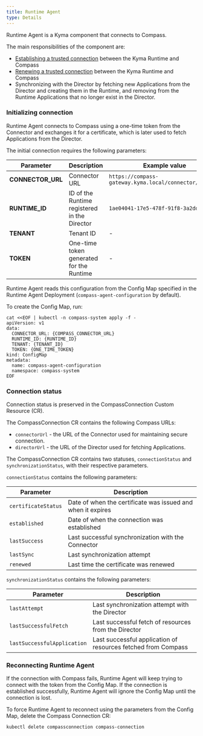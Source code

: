 ```yaml
---
title: Runtime Agent
type: Details
---
```


Runtime Agent is a Kyma component that connects to Compass. 

The main responsibilities of the component are:
- [Establishing a trusted connection](08-07-establish-secure-connection-with-compass.md) between the Kyma Runtime and Compass
- [Renewing a trusted connection](08-08-maintain-secure-connection-with-compass.md) between the Kyma Runtime and Compass
- Synchronizing with the Director by fetching new Applications from the Director and creating them in the Runtime, and removing from the Runtime Applications that no longer exist in the Director.

### Initializing connection 

Runtime Agent connects to Compass using a one-time token from the Connector and exchanges it for a certificate, which is later used to fetch Applications from the Director. 

The initial connection requires the following parameters:

| **Parameter** | **Description** | **Example value** |
|---------------|-----------------|-------------------|
| **CONNECTOR_URL** | Connector URL | `https://compass-gateway.kyma.local/connector/graphql` |
| **RUNTIME_ID** | ID of the Runtime registered in the Director | `1ae04041-17e5-478f-91f8-3a2ddc7700de` |
| **TENANT** | Tenant ID  | - |
| **TOKEN** | One-time token generated for the Runtime | - |

Runtime Agent reads this configuration from the Config Map specified in the Runtime Agent Deployment (`compass-agent-configuration` by default).

To create the Config Map, run:
```
cat <<EOF | kubectl -n compass-system apply -f -
apiVersion: v1
data:
  CONNECTOR_URL: {COMPASS_CONNECTOR_URL}
  RUNTIME_ID: {RUNTIME_ID}
  TENANT: {TENANT_ID}
  TOKEN: {ONE_TIME_TOKEN}
kind: ConfigMap
metadata:
  name: compass-agent-configuration
  namespace: compass-system
EOF
```

### Connection status

Connection status is preserved in the CompassConnection Custom Resource (CR).


The CompassConnection CR contains the following Compass URLs:
- `connectorUrl` - the URL of the Connector used for maintaining secure connection.
- `directorUrl` - the URL of the Director used for fetching Applications.


The CompassConnection CR contains two statuses, `connectionStatus` and `synchronizationStatus`, with their respective parameters.
 
 
 `connectionStatus` contains the following parameters:

| **Parameter**         | **Description**                                           |
|-----------------------|-----------------------------------------------------------|
| `certificateStatus`   | Date of when the certificate was issued and when it expires |
| `established`         | Date of when the connection was established               |
| `lastSuccess`         | Last successful synchronization with the Connector        |
| `lastSync`            | Last synchronization attempt                              |
| `renewed`             | Last time the certificate was renewed                     |


 `synchronizationStatus` contains the following parameters:

| **Parameter**         | **Description**                                           |
|-----------------------|-----------------------------------------------------------|
| `lastAttempt`         | Last synchronization attempt with the Director            |
| `lastSuccessfulFetch` | Last successful fetch of resources from the Director      |
| `lastSuccessfulApplication` | Last successful application of resources fetched from Compass |


### Reconnecting Runtime Agent

If the connection with Compass fails, Runtime Agent will keep trying to connect with the token from the Config Map. If the connection is established successfully, Runtime Agent will ignore the Config Map until the connection is lost. 

To force Runtime Agent to reconnect using the parameters from the Config Map, delete the Compass Connection CR:

```
kubectl delete compassconnection compass-connection
```

